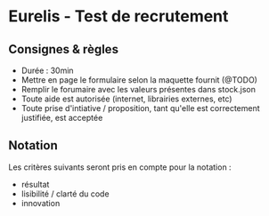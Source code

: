 # Eurelis - Test de recrutement #

## Consignes & règles 

- Durée : 30min
- Mettre en page le formulaire selon la maquette fournit (@TODO)
- Remplir le forumaire avec les valeurs présentes dans stock.json
- Toute aide est autorisée (internet, librairies externes, etc)
- Toute prise d'intiative / proposition, tant qu'elle est correctement justifiée, est acceptée
## Notation

Les critères suivants seront pris en compte pour la notation :
- résultat
- lisibilité / clarté du code
- innovation 